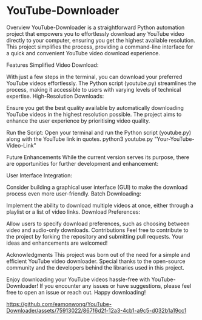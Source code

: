 # YouTube-Downloader
Overview
YouTube-Downloader is a straightforward Python automation project that empowers you to effortlessly download any YouTube video directly to your computer, ensuring you get the highest available resolution. This project simplifies the process, providing a command-line interface for a quick and convenient YouTube video download experience.

Features
Simplified Video Download:

With just a few steps in the terminal, you can download your preferred YouTube videos effortlessly.
The Python script (youtube.py) streamlines the process, making it accessible to users with varying levels of technical expertise.
High-Resolution Downloads:

Ensure you get the best quality available by automatically downloading YouTube videos in the highest resolution possible.
The project aims to enhance the user experience by prioritising video quality.

Run the Script:
Open your terminal and run the Python script (youtube.py) along with the YouTube link in quotes.
python3 youtube.py "Your-YouTube-Video-Link"

Future Enhancements
While the current version serves its purpose, there are opportunities for further development and enhancement:

User Interface Integration:

Consider building a graphical user interface (GUI) to make the download process even more user-friendly.
Batch Downloading:

Implement the ability to download multiple videos at once, either through a playlist or a list of video links.
Download Preferences:

Allow users to specify download preferences, such as choosing between video and audio-only downloads.
Contributions
Feel free to contribute to the project by forking the repository and submitting pull requests. Your ideas and enhancements are welcomed!

Acknowledgments
This project was born out of the need for a simple and efficient YouTube video downloader. Special thanks to the open-source community and the developers behind the libraries used in this project.

Enjoy downloading your YouTube videos hassle-free with YouTube-Downloader! If you encounter any issues or have suggestions, please feel free to open an issue or reach out. Happy downloading!


https://github.com/eamonwong/YouTube-Downloader/assets/75913022/867f6d2f-12a3-4cb1-a9c5-d032b1a19cc1

